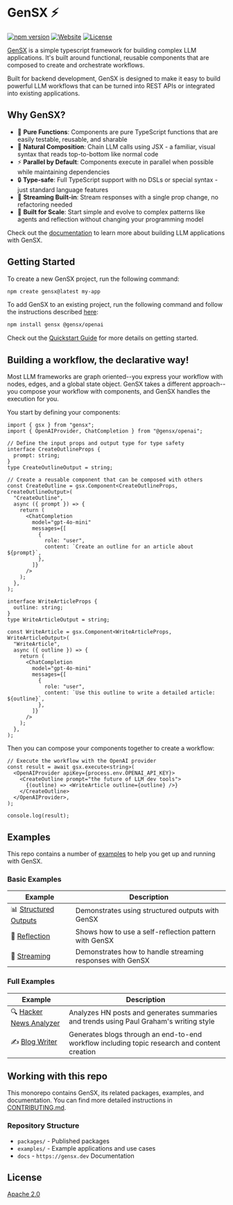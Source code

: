 # GenSX ⚡️

[![npm version](https://badge.fury.io/js/gensx.svg)](https://badge.fury.io/js/gensx)
[![Website](https://img.shields.io/badge/Visit-gensx.dev-orange)](https://gensx.dev)
[![License](https://img.shields.io/badge/License-Apache_2.0-blue.svg)](https://opensource.org/licenses/Apache-2.0)

[GenSX](https://gensx.dev/) is a simple typescript framework for building complex LLM applications. It's built around functional, reusable components that are composed to create and orchestrate workflows.

Built for backend development, GenSX is designed to make it easy to build powerful LLM workflows that can be turned into REST APIs or integrated into existing applications.

## Why GenSX?

- 🎯 **Pure Functions**: Components are pure TypeScript functions that are easily testable, reusable, and sharable
- 🌴 **Natural Composition**: Chain LLM calls using JSX - a familiar, visual syntax that reads top-to-bottom like normal code
- ⚡️ **Parallel by Default**: Components execute in parallel when possible while maintaining dependencies
- 🔒 **Type-safe**: Full TypeScript support with no DSLs or special syntax - just standard language features
- 🌊 **Streaming Built-in**: Stream responses with a single prop change, no refactoring needed
- 🚀 **Built for Scale**: Start simple and evolve to complex patterns like agents and reflection without changing your programming model

Check out the [documentation](https://gensx.dev/overview) to learn more about building LLM applications with GenSX.

## Getting Started

To create a new GenSX project, run the following command:

```bash
npm create gensx@latest my-app
```

To add GenSX to an existing project, run the following command and follow the instructions described [here](https://www.npmjs.com/package/gensx):

```bash
npm install gensx @gensx/openai
```

Check out the [Quickstart Guide](https://gensx.dev/quickstart) for more details on getting started.

## Building a workflow, the declarative way!

Most LLM frameworks are graph oriented--you express your workflow with nodes, edges, and a global state object. GenSX takes a different approach--you compose your workflow with components, and GenSX handles the execution for you.

You start by defining your components:

```tsx
import { gsx } from "gensx";
import { OpenAIProvider, ChatCompletion } from "@gensx/openai";

// Define the input props and output type for type safety
interface CreateOutlineProps {
  prompt: string;
}
type CreateOutlineOutput = string;

// Create a reusable component that can be composed with others
const CreateOutline = gsx.Component<CreateOutlineProps, CreateOutlineOutput>(
  "CreateOutline",
  async ({ prompt }) => {
    return (
      <ChatCompletion
        model="gpt-4o-mini"
        messages={[
          {
            role: "user",
            content: `Create an outline for an article about ${prompt}`,
          },
        ]}
      />
    );
  },
);

interface WriteArticleProps {
  outline: string;
}
type WriteArticleOutput = string;

const WriteArticle = gsx.Component<WriteArticleProps, WriteArticleOutput>(
  "WriteArticle",
  async ({ outline }) => {
    return (
      <ChatCompletion
        model="gpt-4o-mini"
        messages={[
          {
            role: "user",
            content: `Use this outline to write a detailed article: ${outline}`,
          },
        ]}
      />
    );
  },
);
```

Then you can compose your components together to create a workflow:

```tsx
// Execute the workflow with the OpenAI provider
const result = await gsx.execute<string>(
  <OpenAIProvider apiKey={process.env.OPENAI_API_KEY}>
    <CreateOutline prompt="the future of LLM dev tools">
      {(outline) => <WriteArticle outline={outline} />}
    </CreateOutline>
  </OpenAIProvider>,
);

console.log(result);
```

## Examples

This repo contains a number of [examples](./examples) to help you get up and running with GenSX.

### Basic Examples

| Example                                      | Description                                               |
| -------------------------------------------- | --------------------------------------------------------- |
| 📊 [Structured Outputs](./structuredOutputs) | Demonstrates using structured outputs with GenSX          |
| 🔄 [Reflection](./reflection)                | Shows how to use a self-reflection pattern with GenSX     |
| 🌊 [Streaming](./streaming)                  | Demonstrates how to handle streaming responses with GenSX |

### Full Examples

| Example                                         | Description                                                                                  |
| ----------------------------------------------- | -------------------------------------------------------------------------------------------- |
| 🔍 [Hacker News Analyzer](./hackerNewsAnalyzer) | Analyzes HN posts and generates summaries and trends using Paul Graham's writing style       |
| ✍️ [Blog Writer](./blogWriter)                  | Generates blogs through an end-to-end workflow including topic research and content creation |

## Working with this repo

This monorepo contains GenSX, its related packages, examples, and documentation. You can find more detailed instructions in [CONTRIBUTING.md](./CONTRIBUTING.md).

### Repository Structure

- `packages/` - Published packages
- `examples/` - Example applications and use cases
- `docs` - `https://gensx.dev` Documentation

## License

[Apache 2.0](./LICENSE)
